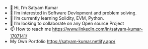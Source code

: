 - 👋 Hi, I’m Satyam Kumar
- 👀 I’m interested in Software Devlopment and problem solving.
- 🌱 I’m currently learning Solidity, EVM, Python.
- 💞️ I’m looking to collaborate on any Open source Project
- 📫 How to reach me  https://www.linkedin.com/in/satyam-kumar-1707141/
-  My Own Portfolio https://satyam-kumar.netlify.app/

<!---
Shoolapani/Shoolapani is a ✨ special ✨ repository because its `README.md` (this file) appears on your GitHub profile.
You can click the Preview link to take a look at your changes.
--->
